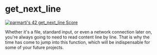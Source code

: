 # get_next_line
[![parmarti's 42 get_next_line Score](https://badge42.vercel.app/api/v2/cl1lvrz0z002109lhozldfih2/project/1923669)](https://github.com/JaeSeoKim/badge42)

Whether it's a file, standard input, or even a network connection later on, you're always going to need to read content line by line. 
That is why the time has come to jump into this function, which will be indispensable for some of your future projects.
